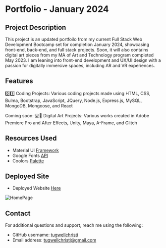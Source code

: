 # Portfolio - January 2024

## Project Description
This project is an updated portfoilo from my current Full Stack Web Development Bootcamp set for completion January 2024, showcasing front-end, back-end, and full stack projects. Soon, it will also contains digital art pieces from my MA of Art and Technology program completed May 2023. I am leaning into front-end development and UX/UI design with a passion for digitally immersive spaces, including AR and VR experiences.

## Features
0️⃣1️⃣ Coding Projects: Various coding projects made using HTML, CSS, Bulma, Bootstrap, JavaScript, JQuery, Node.js, Express.js, MySQL, MongoDB, Mongoose, and React

Coming soon:
💻🎨 Digital Art Projects: Various works created in Adobe Premiere Pro and After Effects, Unity, Maya, A-Frame, and Glitch

## Resources Used
- Material UI [Framework](https://mui.com/material-ui/getting-started/installation/)
- Google Fonts [API](https://fonts.google.com/)
- Coolors [Palette](https://coolors.co/14202d-ca6d96-e8591a-582431-0763a9-1c405a-23264f)

## Deployed Site
- Deployed Website [Here](https://imaginative-taiyaki-f2d727.netlify.app/)

![HomePage](https://github.com/tugwellchristi/Portfolio-2.0/assets/90078824/d40a5af6-9263-4769-8e3b-fa407b240892)


## Contact
For additional questions and support, reach me using the following:
- GitHub username: [tugwellchristi](https://github.com/tugwellchristi)
- Email address: tugwellchristi@gmail.com

